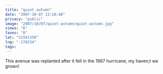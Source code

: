 ```yaml
---
title: "quiet autumn"
date: "2007-10-07 13:10:48"
privacy: "public"
image: "2007/10/07/quiet-autumn/quiet-autumn.jpg"
views: "6"
faves: "0"
lat: "51561358"
lng: "-170234"
tags:
---
```

This avenue was replanted after it fell in the 1987 hurricane, my haven;t we grown!
